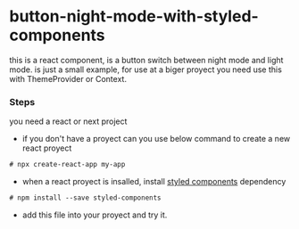 # button-night-mode-with-styled-components
this is a react component, is a button switch between night mode and light mode. is just a small example, for use at a biger proyect you need use this with ThemeProvider or Context.

### Steps
you need a react or next project 

- if you don't have a proyect can you use below command to create a new react proyect 
```diff 
# npx create-react-app my-app
```
- when a react proyect is insalled, install [styled components](https://styled-components.com) dependency 
```diff 
# npm install --save styled-components
```

- add this file into your proyect and try it.
